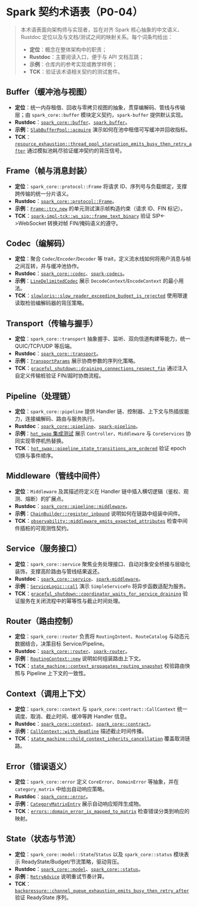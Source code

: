 # Spark 契约术语表（P0-04）

> 本术语表面向架构师与实现者，旨在对齐 Spark 核心抽象的中文语义、Rustdoc 定位以及与文档/测试之间的映射关系。每个词条均给出：
> - **定位**：概念在整体架构中的职责；
> - **Rustdoc**：主要阅读入口，便于与 API 文档互跳；
> - **示例**：仓库内的参考实现或教学样例；
> - **TCK**：验证该术语相关契约的测试套件。

## Buffer（缓冲池与视图）
- **定位**：统一内存租借、回收与零拷贝视图的抽象，贯穿编解码、管线与传输层；由 `spark_core::buffer` 模块定义契约，`spark-buffer` 提供默认实现。 
- **Rustdoc**：[`spark_core::buffer`](https://docs.rs/spark-core/latest/spark_core/buffer/index.html)、[`spark_buffer`](https://docs.rs/spark-buffer/latest/spark_buffer/)。
- **示例**：[`SlabBufferPool::acquire`](../crates/spark-buffer/src/pool.rs#L122-L179) 演示如何在池中租借可写缓冲并回收指标。 
- **TCK**：[`resource_exhaustion::thread_pool_starvation_emits_busy_then_retry_after`](../crates/spark-contract-tests/src/resource_exhaustion.rs#L292-L415) 通过模拟池耗尽验证缓冲契约的背压信号。

## Frame（帧与消息封装）
- **定位**：`spark_core::protocol::Frame` 将请求 ID、序列号与负载绑定，支撑跨传输的统一分片语义。 
- **Rustdoc**：[`spark_core::protocol::Frame`](https://docs.rs/spark-core/latest/spark_core/protocol/struct.Frame.html)。
- **示例**：[`Frame::try_new`](../crates/spark-core/src/data_plane/protocol/frame.rs) 的单元测试演示帧构造约束（请求 ID、FIN 标记）。 
- **TCK**：[`spark-impl-tck::ws_sip::frame_text_binary`](../crates/spark-impl-tck/tests/ws_sip/frame_text_binary.rs#L8-L155) 验证 SIP<->WebSocket 转换对帧 FIN/掩码语义的遵守。

## Codec（编解码）
- **定位**：聚合 `Codec`/`Encoder`/`Decoder` 等 trait，定义流水线如何将用户消息与帧之间互转，并与缓冲池协作。 
- **Rustdoc**：[`spark_core::codec`](https://docs.rs/spark-core/latest/spark_core/codec/index.html)、[`spark-codecs`](https://docs.rs/spark-codecs/latest/spark_codecs/)。
- **示例**：[`LineDelimitedCodec`](../crates/spark-codec-line/src/line.rs#L170-L210) 展示 `DecodeContext`/`EncodeContext` 的最小用法。 
- **TCK**：[`slowloris::slow_reader_exceeding_budget_is_rejected`](../crates/spark-contract-tests/src/slowloris.rs#L70-L115) 使用限速读取检验编解码器的背压策略。

## Transport（传输与握手）
- **定位**：`spark_core::transport` 抽象握手、监听、双向信道构建等能力，统一 QUIC/TCP/UDP 等后端。 
- **Rustdoc**：[`spark_core::transport`](https://docs.rs/spark-core/latest/spark_core/transport/index.html)。
- **示例**：[`TransportParams`](../crates/spark-core/src/data_plane/transport/params.rs#L20-L136) 展示协商参数的序列化策略。 
- **TCK**：[`graceful_shutdown::draining_connections_respect_fin`](../crates/spark-contract-tests/src/graceful_shutdown.rs#L640-L796) 通过注入自定义传输桩验证 FIN/超时协商流程。

## Pipeline（处理链）
- **定位**：`spark_core::pipeline` 提供 Handler 链、控制器、上下文与热插拔能力，连接编解码、路由与服务执行。 
- **Rustdoc**：[`spark_core::pipeline`](https://docs.rs/spark-core/latest/spark_core/pipeline/index.html)、[`spark-pipeline`](https://docs.rs/spark-pipeline/latest/spark_pipeline/)。
- **示例**：[`hot_swap` 集成测试](../crates/spark-core/tests/pipeline/hot_swap.rs#L40-L420) 展示 `Controller`、`Middleware` 与 `CoreServices` 协同实现零停机热替换。 
- **TCK**：[`hot_swap::pipeline_state_transitions_are_ordered`](../crates/spark-contract-tests/src/hot_swap.rs#L430-L585) 验证 epoch 切换与事件顺序。

## Middleware（管线中间件）
- **定位**：`Middleware` 及其描述符定义在 Handler 链中插入横切逻辑（鉴权、观测、熔断）的扩展点。 
- **Rustdoc**：[`spark_core::pipeline::middleware`](https://docs.rs/spark-core/latest/spark_core/pipeline/middleware/index.html)。
- **示例**：[`ChainBuilder::register_inbound`](../crates/spark-core/src/data_plane/pipeline/middleware.rs#L52-L118) 说明如何在链路中组装中间件。 
- **TCK**：[`observability::middleware_emits_expected_attributes`](../crates/spark-contract-tests/src/observability.rs#L210-L332) 检查中间件插桩的可观测性契约。

## Service（服务接口）
- **定位**：`spark_core::service` 聚焦业务处理接口、自动对象安全桥接与层级化装饰，支撑高阶路由与管线结果返还。 
- **Rustdoc**：[`spark_core::service`](https://docs.rs/spark-core/latest/spark_core/service/index.html)、[`spark-middleware`](https://docs.rs/spark-middleware/latest/spark_middleware/)。
- **示例**：[`ServiceLogic::call`](../crates/spark-core/src/data_plane/service/simple.rs#L120-L210) 演示 `SimpleServiceFn` 将异步函数适配为服务。 
- **TCK**：[`graceful_shutdown::coordinator_waits_for_service_draining`](../crates/spark-contract-tests/src/graceful_shutdown.rs#L820-L1012) 验证服务在关闭流程中的幂等性与截止时间处理。

## Router（路由控制）
- **定位**：`spark_core::router` 负责将 `RoutingIntent`、`RouteCatalog` 与动态元数据结合，决策目标 Service/Pipeline。 
- **Rustdoc**：[`spark_core::router`](https://docs.rs/spark-core/latest/spark_core/router/index.html)、[`spark-router`](https://docs.rs/spark-router/latest/spark_router/)。
- **示例**：[`RoutingContext::new`](../crates/spark-core/src/data_plane/router/context.rs#L138-L199) 说明如何组装路由上下文。 
- **TCK**：[`state_machine::context_propagates_routing_snapshot`](../crates/spark-contract-tests/src/state_machine.rs#L240-L368) 校验路由快照与 Pipeline 上下文的一致性。

## Context（调用上下文）
- **定位**：`spark_core::context` 与 `spark_core::contract::CallContext` 统一调度、取消、截止时间、缓冲等跨 Handler 信息。 
- **Rustdoc**：[`spark_core::context`](https://docs.rs/spark-core/latest/spark_core/context/index.html)、[`spark_core::contract`](https://docs.rs/spark-core/latest/spark_core/contract/index.html)。
- **示例**：[`CallContext::with_deadline`](../crates/spark-core/src/kernel/contract.rs#L120-L198) 描述截止时间传播。 
- **TCK**：[`state_machine::child_context_inherits_cancellation`](../crates/spark-contract-tests/src/state_machine.rs#L60-L214) 覆盖取消链路。

## Error（错误语义）
- **定位**：`spark_core::error` 定义 `CoreError`、`DomainError` 等抽象，并在 `category_matrix` 中给出自动响应策略。 
- **Rustdoc**：[`spark_core::error`](https://docs.rs/spark-core/latest/spark_core/error/index.html)。
- **示例**：[`CategoryMatrixEntry`](../crates/spark-core/src/error/generated/category_matrix.rs#L20-L210) 展示自动响应矩阵生成物。 
- **TCK**：[`errors::domain_error_is_mapped_to_matrix`](../crates/spark-contract-tests/src/errors.rs#L250-L360) 检查错误分类到响应的映射。

## State（状态与节流）
- **定位**：`spark_core::model::State`/`Status` 以及 `spark_core::status` 模块表示 ReadyState/Budget/节流策略，驱动背压。 
- **Rustdoc**：[`spark_core::model`](https://docs.rs/spark-core/latest/spark_core/model/index.html)、[`spark_core::status`](https://docs.rs/spark-core/latest/spark_core/status/index.html)。
- **示例**：[`RetryAdvice`](../crates/spark-core/src/kernel/status/retry.rs#L15-L140) 说明重试节奏计算。 
- **TCK**：[`backpressure::channel_queue_exhaustion_emits_busy_then_retry_after`](../crates/spark-contract-tests/src/backpressure.rs#L60-L198) 验证 ReadyState 序列。
